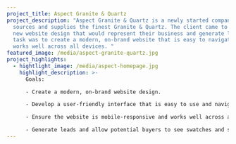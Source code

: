 ```yaml
---
project_title: Aspect Granite & Quartz
project_description: "Aspect Granite & Quartz is a newly started company that
  sources and supplies the finest Granite & Quartz. The client came to us for a
  new website design that would represent their business and generate leads. Our
  task was to create a modern, on-brand website that is easy to navigate and
  works well across all devices. "
featured_image: /media/aspect-granite-quartz.jpg
project_highlights:
  - hightlight_image: /media/aspect-homepage.jpg
    highlight_description: >-
      Goals:

      - Create a modern, on-brand website design.

      - Develop a user-friendly interface that is easy to use and navigate.

      - Ensure the website is mobile-responsive and works well across all devices.

      - Generate leads and allow potential buyers to see swatches and samples online.
---
```

